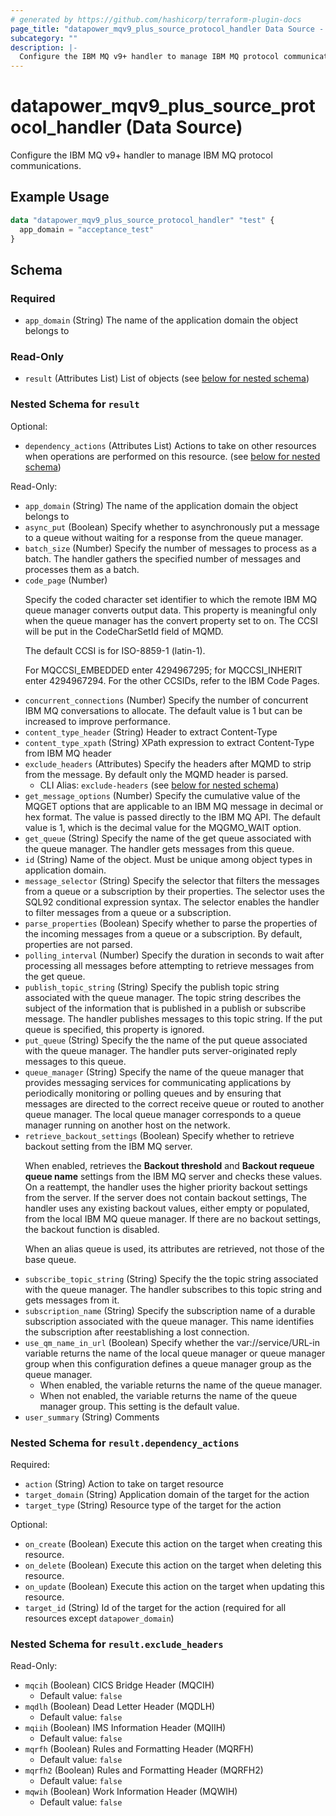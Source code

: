 ```yaml
---
# generated by https://github.com/hashicorp/terraform-plugin-docs
page_title: "datapower_mqv9_plus_source_protocol_handler Data Source - terraform-provider-datapower"
subcategory: ""
description: |-
  Configure the IBM MQ v9+ handler to manage IBM MQ protocol communications.
---
```


# datapower_mqv9_plus_source_protocol_handler (Data Source)

Configure the IBM MQ v9+ handler to manage IBM MQ protocol communications.

## Example Usage

```terraform
data "datapower_mqv9_plus_source_protocol_handler" "test" {
  app_domain = "acceptance_test"
}
```

<!-- schema generated by tfplugindocs -->
## Schema

### Required

- `app_domain` (String) The name of the application domain the object belongs to

### Read-Only

- `result` (Attributes List) List of objects (see [below for nested schema](#nestedatt--result))

<a id="nestedatt--result"></a>
### Nested Schema for `result`

Optional:

- `dependency_actions` (Attributes List) Actions to take on other resources when operations are performed on this resource. (see [below for nested schema](#nestedatt--result--dependency_actions))

Read-Only:

- `app_domain` (String) The name of the application domain the object belongs to
- `async_put` (Boolean) Specify whether to asynchronously put a message to a queue without waiting for a response from the queue manager.
- `batch_size` (Number) Specify the number of messages to process as a batch. The handler gathers the specified number of messages and processes them as a batch.
- `code_page` (Number) <p>Specify the coded character set identifier to which the remote IBM MQ queue manager converts output data. This property is meaningful only when the queue manager has the convert property set to on. The CCSI will be put in the CodeCharSetId field of MQMD.</p><p>The default CCSI is for ISO-8859-1 (latin-1).</p><p>For MQCCSI_EMBEDDED enter 4294967295; for MQCCSI_INHERIT enter 4294967294. For the other CCSIDs, refer to the IBM Code Pages.</p>
- `concurrent_connections` (Number) Specify the number of concurrent IBM MQ conversations to allocate. The default value is 1 but can be increased to improve performance.
- `content_type_header` (String) Header to extract Content-Type
- `content_type_xpath` (String) XPath expression to extract Content-Type from IBM MQ header
- `exclude_headers` (Attributes) Specify the headers after MQMD to strip from the message. By default only the MQMD header is parsed.
  - CLI Alias: `exclude-headers` (see [below for nested schema](#nestedatt--result--exclude_headers))
- `get_message_options` (Number) Specify the cumulative value of the MQGET options that are applicable to an IBM MQ message in decimal or hex format. The value is passed directly to the IBM MQ API. The default value is 1, which is the decimal value for the MQGMO_WAIT option.
- `get_queue` (String) Specify the name of the get queue associated with the queue manager. The handler gets messages from this queue.
- `id` (String) Name of the object. Must be unique among object types in application domain.
- `message_selector` (String) Specify the selector that filters the messages from a queue or a subscription by their properties. The selector uses the SQL92 conditional expression syntax. The selector enables the handler to filter messages from a queue or a subscription.
- `parse_properties` (Boolean) Specify whether to parse the properties of the incoming messages from a queue or a subscription. By default, properties are not parsed.
- `polling_interval` (Number) Specify the duration in seconds to wait after processing all messages before attempting to retrieve messages from the get queue.
- `publish_topic_string` (String) Specify the publish topic string associated with the queue manager. The topic string describes the subject of the information that is published in a publish or subscribe message. The handler publishes messages to this topic string. If the put queue is specified, this property is ignored.
- `put_queue` (String) Specify the the name of the put queue associated with the queue manager. The handler puts server-originated reply messages to this queue.
- `queue_manager` (String) Specify the name of the queue manager that provides messaging services for communicating applications by periodically monitoring or polling queues and by ensuring that messages are directed to the correct receive queue or routed to another queue manager. The local queue manager corresponds to a queue manager running on another host on the network.
- `retrieve_backout_settings` (Boolean) Specify whether to retrieve backout setting from the IBM MQ server. <p>When enabled, retrieves the <b>Backout threshold</b> and <b>Backout requeue queue name</b> settings from the IBM MQ server and checks these values. On a reattempt, the handler uses the higher priority backout settings from the server. If the server does not contain backout settings, The handler uses any existing backout values, either empty or populated, from the local IBM MQ queue manager. If there are no backout settings, the backout function is disabled.</p><p>When an alias queue is used, its attributes are retrieved, not those of the base queue.</p>
- `subscribe_topic_string` (String) Specify the the topic string associated with the queue manager. The handler subscribes to this topic string and gets messages from it.
- `subscription_name` (String) Specify the subscription name of a durable subscription associated with the queue manager. This name identifies the subscription after reestablishing a lost connection.
- `use_qm_name_in_url` (Boolean) Specify whether the var://service/URL-in variable returns the name of the local queue manager or queue manager group when this configuration defines a queue manager group as the queue manager. <ul><li>When enabled, the variable returns the name of the queue manager.</li><li>When not enabled, the variable returns the name of the queue manager group. This setting is the default value.</li></ul>
- `user_summary` (String) Comments

<a id="nestedatt--result--dependency_actions"></a>
### Nested Schema for `result.dependency_actions`

Required:

- `action` (String) Action to take on target resource
- `target_domain` (String) Application domain of the target for the action
- `target_type` (String) Resource type of the target for the action

Optional:

- `on_create` (Boolean) Execute this action on the target when creating this resource.
- `on_delete` (Boolean) Execute this action on the target when deleting this resource.
- `on_update` (Boolean) Execute this action on the target when updating this resource.
- `target_id` (String) Id of the target for the action (required for all resources except `datapower_domain`)


<a id="nestedatt--result--exclude_headers"></a>
### Nested Schema for `result.exclude_headers`

Read-Only:

- `mqcih` (Boolean) CICS Bridge Header (MQCIH)
  - Default value: `false`
- `mqdlh` (Boolean) Dead Letter Header (MQDLH)
  - Default value: `false`
- `mqiih` (Boolean) IMS Information Header (MQIIH)
  - Default value: `false`
- `mqrfh` (Boolean) Rules and Formatting Header (MQRFH)
  - Default value: `false`
- `mqrfh2` (Boolean) Rules and Formatting Header (MQRFH2)
  - Default value: `false`
- `mqwih` (Boolean) Work Information Header (MQWIH)
  - Default value: `false`
